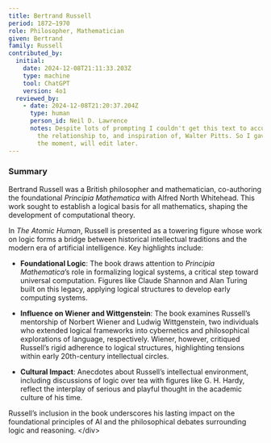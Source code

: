 ```yaml
---
title: Bertrand Russell
period: 1872–1970
role: Philosopher, Mathematician
given: Bertrand
family: Russell
contributed_by:
  initial:
    date: 2024-12-08T21:11:33.203Z
    type: machine
    tool: ChatGPT
    version: 4o1
  reviewed_by:
    - date: 2024-12-08T21:20:37.204Z
      type: human
      person_id: Neil D. Lawrence
      notes: Despite lots of prompting I couldn't get this text to accurately cover
        the relationship to, and inspiration of, Walter Pitts. So I gave up for
        the moment, will edit later.
---
```

<div class="machine-commentary" markdown="1">

### Summary

Bertrand Russell was a British philosopher and mathematician, co-authoring the foundational *Principia Mathematica* with Alfred North Whitehead. This work sought to establish a logical basis for all mathematics, shaping the development of computational theory.

In *The Atomic Human*, Russell is presented as a towering figure whose work on logic forms a bridge between historical intellectual traditions and the modern era of artificial intelligence. Key highlights include:  

- **Foundational Logic**: The book draws attention to *Principia Mathematica*’s role in formalizing logical systems, a critical step toward universal computation. Figures like Claude Shannon and Alan Turing built on this legacy, applying logical structures to develop early computing systems.  

- **Influence on Wiener and Wittgenstein**: The book examines Russell’s mentorship of Norbert Wiener and Ludwig Wittgenstein, two individuals who extended logical frameworks into cybernetics and philosophical explorations of language, respectively. Wiener, however, critiqued Russell’s rigid adherence to logical structures, highlighting tensions within early 20th-century intellectual circles.  

- **Cultural Impact**: Anecdotes about Russell’s intellectual environment, including discussions of logic over tea with figures like G. H. Hardy, reflect the interplay of serious and playful thought in the academic culture of his time.  

Russell’s inclusion in the book underscores his lasting impact on the foundational principles of AI and the philosophical debates surrounding logic and reasoning.
<﻿/div>